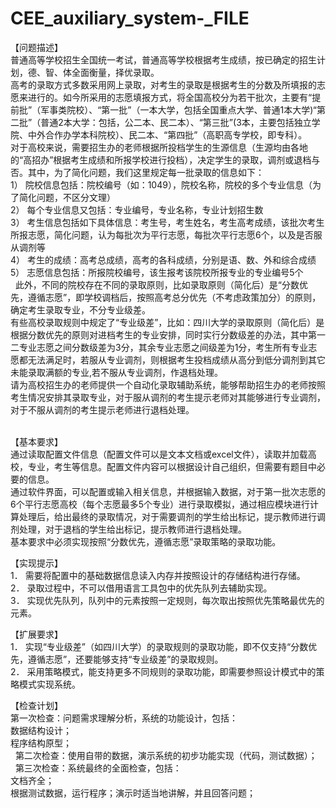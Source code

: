 # CEE_auxiliary_system-_FILE

【问题描述】  
普通高等学校招生全国统一考试，普通高等学校根据考生成绩，按已确定的招生计划，德、智、体全面衡量，择优录取。  
高考的录取方式多数采用网上录取，对考生的录取是根据考生的分数及所填报的志愿来进行的。如今所采用的志愿填报方式，将全国高校分为若干批次，主要有“提前批”（军事类院校）、“第一批”（一本大学，包括全国重点大学、普通1本大学)“第二批”（普通2本大学：包括，公二本、民二本）、“第三批”(3本，主要包括独立学院、中外合作办学本科院校）、民二本、“第四批”（高职高专学校，即专科）。  
对于高校来说，需要招生办的老师根据所投档学生的生源信息（生源均由各地的“高招办”根据考生成绩和所报学校进行投档），决定学生的录取，调剂或退档与否。其中，为了简化问题，我们这里规定每一批录取的信息如下：  
1） 院校信息包括：院校编号（如：1049），院校名称，院校的多个专业信息（为了简化问题，不区分文理）  
2） 每个专业信息又包括：专业编号，专业名称，专业计划招生数  
3） 考生信息包括如下具体信息：考生号，考生姓名，考生高考成绩，该批次考生所报志愿，简化问题，认为每批次为平行志愿，每批次平行志愿6个，以及是否服从调剂等  
4） 考生的成绩：高考总成绩，高考的各科成绩，分别是语、数、外和综合成绩  
5） 志愿信息包括：所报院校编号，该生报考该院校所报专业的专业编号5个  
	 
	此外，不同的院校存在不同的录取原则，比如录取原则（简化后）是“分数优先，遵循志愿”，即学校调档后，按照高考总分优先（不考虑政策加分）的原则，确定考生录取专业，不分专业级差。  
	有些高校录取规则中规定了“专业级差”，比如：四川大学的录取原则（简化后）是根据分数优先的原则对进档考生的专业安排，同时实行分数级差的办法，其中第一二专业志愿之间分数级差为3分，其余专业志愿之间级差为1分，考生所有专业志愿都无法满足时，若服从专业调剂，则根据考生投档成绩从高分到低分调剂到其它未能录取满额的专业,若不服从专业调剂，作退档处理。  
	请为高校招生办的老师提供一个自动化录取辅助系统，能够帮助招生办的老师按照考生情况安排其录取专业，对于服从调剂的考生提示老师对其能够进行专业调剂，对于不服从调剂的考生提示老师进行退档处理。  
 
 
 
【基本要求】  
	通过读取配置文件信息（配置文件可以是文本文档或excel文件），读取并加载高校，专业，考生等信息。配置文件内容可以根据设计自己组织，但需要有题目中必要的信息。  
	通过软件界面，可以配置或输入相关信息，并根据输入数据，对于第一批次志愿的6个平行志愿高校（每个志愿最多5个专业）进行录取模拟，通过相应模块进行计算处理后，给出最终的录取情况，对于需要调剂的学生给出标记，提示教师进行调剂处理，对于退档的学生给出标记，提示教师进行退档处理。  
	基本要求中必须实现按照“分数优先，遵循志愿”录取策略的录取功能。  
 
【实现提示】  
1． 需要将配置中的基础数据信息读入内存并按照设计的存储结构进行存储。  
2． 录取过程中，不可以借用语言工具包中的优先队列去辅助实现。  
3． 实现优先队列，队列中的元素按照一定规则，每次取出按照优先策略最优先的元素。  
 
【扩展要求】  
1． 实现“专业级差”（如四川大学）的录取规则的录取功能，即不仅支持“分数优先，遵循志愿”，还要能够支持“专业级差”的录取规则。  
2． 采用策略模式，能支持更多不同规则的录取功能，即需要参照设计模式中的策略模式实现系统。  
 
【检查计划】  
	第一次检查：问题需求理解分析，系统的功能设计，包括：  
	数据结构设计；  
	程序结构原型；  
	 
	第二次检查：使用自带的数据，演示系统的初步功能实现（代码，测试数据）；  
	 
	第三次检查：系统最终的全面检查，包括：  
	文档齐全；  
	根据测试数据，运行程序；演示时适当地讲解，并且回答问题；  
